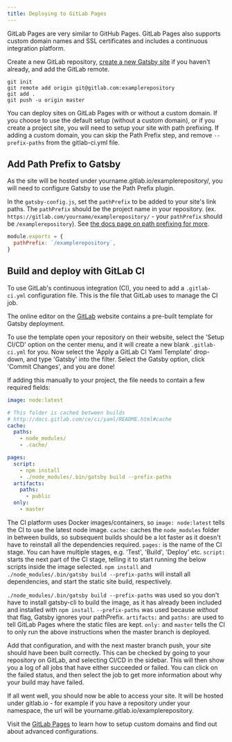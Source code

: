 ```yaml
---
title: Deploying to GitLab Pages
---
```


GitLab Pages are very similar to GitHub Pages. GitLab Pages also supports custom domain names and SSL certificates and includes a continuous integration platform.

Create a new GitLab repository, [create a new Gatsby site](/docs/) if you haven't already, and add the GitLab remote.

```shell
git init
git remote add origin git@gitlab.com:examplerepository
git add .
git push -u origin master
```

You can deploy sites on GitLab Pages with or without a custom domain. If you choose to use the default setup (without a custom domain), or if you create a project site, you will need to setup your site with path prefixing. If adding a custom domain, you can skip the Path Prefix step, and remove `--prefix-paths` from the gitlab-ci.yml file.

## Add Path Prefix to Gatsby

As the site will be hosted under yourname.gitlab.io/examplerepository/, you will need to configure Gatsby to use the Path Prefix plugin.

In the `gatsby-config.js`, set the `pathPrefix` to be added to your site's link paths. The `pathPrefix` should be the project name in your repository. (ex. `https://gitlab.com/yourname/examplerepository/` - your `pathPrefix` should be `/examplerepository`). See [the docs page on path prefixing for more](/docs/path-prefix/).

```js:title=gatsby-config.js
module.exports = {
  pathPrefix: `/examplerepository`,
}
```

## Build and deploy with GitLab CI

To use GitLab's continuous integration (CI), you need to add a `.gitlab-ci.yml` configuration file. This is the file that GitLab uses to manage the CI job.

The online editor on the [GitLab](https://gitlab.com) website contains a pre-built template for Gatsby deployment.

To use the template open your repository on their website, select the 'Setup CI/CD' option on the center menu, and it will create a new blank `.gitlab-ci.yml` for you. Now select the 'Apply a GitLab CI Yaml Template' drop-down, and type 'Gatsby' into the filter. Select the Gatsby option, click 'Commit Changes', and you are done!

If adding this manually to your project, the file needs to contain a few required fields:

```yaml:title=.gitlab-ci.yml
image: node:latest

# This folder is cached between builds
# http://docs.gitlab.com/ce/ci/yaml/README.html#cache
cache:
  paths:
    - node_modules/
    - .cache/

pages:
  script:
    - npm install
    - ./node_modules/.bin/gatsby build --prefix-paths
  artifacts:
    paths:
      - public
  only:
    - master
```

The CI platform uses Docker images/containers, so `image: node:latest` tells the CI to use the latest node image. `cache:` caches the `node_modules` folder in between builds, so subsequent builds should be a lot faster as it doesn't have to reinstall all the dependencies required. `pages:` is the name of the CI stage. You can have multiple stages, e.g. 'Test', 'Build', 'Deploy' etc. `script:` starts the next part of the CI stage, telling it to start running the below scripts inside the image selected. `npm install` and `./node_modules/.bin/gatsby build --prefix-paths` will install all dependencies, and start the static site build, respectively.

`./node_modules/.bin/gatsby build --prefix-paths` was used so you don't have to install gatsby-cli to build the image, as it has already been included and installed with `npm install`. `--prefix-paths` was used because _without_ that flag, Gatsby ignores your pathPrefix. `artifacts:` and `paths:` are used to tell GitLab Pages
where the static files are kept. `only:` and `master` tells the CI to only run the above instructions when the master branch is deployed.

Add that configuration, and with the next master branch push, your site should have been built correctly. This can be checked by going to your repository on GitLab, and selecting CI/CD in the sidebar. This will then show you a log of all jobs that have either succeeded or failed. You can click on the failed status, and then select the job to get more information about why your build may have failed.

If all went well, you should now be able to access your site. It will be hosted under gitlab.io - for example if you have a repository under your namespace, the url will be yourname.gitlab.io/examplerepository.

Visit the [GitLab Pages](https://gitlab.com/help/user/project/pages/getting_started_part_one.md) to learn how to setup custom domains and find out about advanced configurations.
